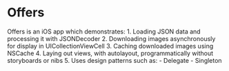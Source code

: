# Offers

Offers is an iOS app which demonstrates:
	1. Loading JSON data and processing it with JSONDecoder
	2. Downloading images asynchronously for display in UICollectionViewCell
	3. Caching downloaded images using NSCache
	4. Laying out views, with autolayout, programmatically without storyboards or nibs
	5. Uses design patterns such as:
			- Delegate
			- Singleton
	
	
